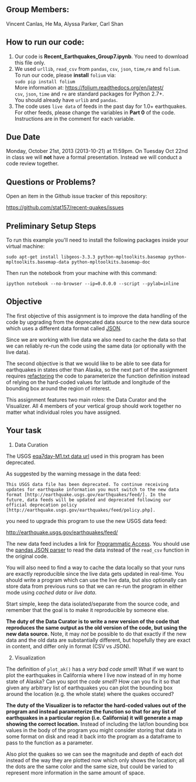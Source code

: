 Group Members:
--------------
Vincent Canlas, He Ma, Alyssa Parker, Carl Shan  

How to run our code:
--------------------
1. Our code is **Recent\_Earthquakes_Group7.ipynb**. You need to download this file only.  
2. We used `urllib`, `read_csv` from `pandas`, `csv`, `json`, `time`,`re` and `folium`.  
   To run our code, please **install** `folium` via:  
        `sudo pip install folium`  
    More information at: https://folium.readthedocs.org/en/latest/  
    `csv`, `json`, `time` and `re` are standard packages for Python 2.7+.  
    You should already have `urlib` and `pandas`.  
3. The code uses `live data` of feeds in the past day for 1.0+ earthquakes.  
   For other feeds, please change the variables in **Part 0** of the code.  
   Instructions are in the comment for each variable.

Due Date
--------
Monday, October 21st, 2013 (2013-10-21) at 11:59pm. On Tuesday Oct
22nd in class we will **not** have a formal presentation. Instead we
will conduct a code review together.

Questions or Problems?
----------------------
Open an item in the Github issue tracker of this repository:

https://github.com/stat157/recent-quakes/issues

Preliminary Setup Steps
-----------------------
To run this example you'll need to install the following packages
inside your virtual machine:

    sudo apt-get install libgeos-3.3.3 python-mpltoolkits.basemap python-mpltoolkits.basemap-data python-mpltoolkits.basemap-doc

Then run the notebook from your machine with this command:

    ipython notebook --no-browser --ip=0.0.0.0 --script --pylab=inline

Objective
---------

The first objective of this assignment is to improve the data handling
of the code by upgrading from the deprecated data source to the new
data source which uses a different data format called
[JSON](http://en.wikipedia.org/wiki/JSON).

Since we are working with live data we also need to cache the data so
that we can reliably re-run the code using the same data (or
optionally with the live data).

The second objective is that we would like to be able to see data for
earthquakes in states other than Alaska, so the next part of the
assignment requires
[refactoring](http://en.wikipedia.org/wiki/Code_refactoring) the code
to parameterize the function definition instead of relying on the
hard-coded values for latitude and longitude of the bounding box
around the region of interest.

This assignment features two main roles: the Data Curator and the
Visualizer. All 4 members of your vertical group should work together
no matter what individual roles you have assigned.

Your task
---------

1) Data Curation

The USGS [eqa7day-M1.txt data
url](http://earthquake.usgs.gov/earthquakes/catalogs/eqs7day-M1.txt)
used in this program has been deprecated.

As suggested by the warning message in the data feed:

    This USGS data file has been deprecated. To continue receiving
    updates for earthquake information you must switch to the new data
    format [http://earthquake.usgs.gov/earthquakes/feed/]. In the
    future, data feeds will be updated and deprecated following our
    official deprecation policy
    [http://earthquake.usgs.gov/earthquakes/feed/policy.php].

you need to upgrade this program to use the new USGS data feed:

http://earthquake.usgs.gov/earthquakes/feed/

The new data feed includes a link for [Programmatic
Access](http://earthquake.usgs.gov/earthquakes/feed/v1.0/geojson.php).
You should use the [pandas JSON
parser](http://pandas.pydata.org/pandas-docs/dev/io.html) to read the
data instead of the `read_csv` function in the original code.

You will also need to find a way to cache the data locally so that
your runs are exactly reproducible since the live data gets updated in
real-time. You should write a program which can use the live data, but
also optionally can store data from previous runs so that we can
re-run the program in either mode using *cached data* or *live data*.

Start simple, keep the data isolated/separate from the source code,
and remember that the goal is to make it reproducible by someone else.

**The duty of the Data Curator is to write a new version of the code
that reproduces the same output as the old version of the code, but
using the new data source.** Note, it may *not* be possible to do that
exactly if the new data and the old data are substantially different,
but hopefully they are exact in content, and differ only in format
(CSV vs JSON).

2) Visualization

The definition of `plot_ak()` has a *very bad code smell*! What if we
want to plot the earthquakes in California where I live now instead of
in my home state of Alaska? Can you spot the *code smell*? How can you
fix it so that given any arbitrary list of earthquakes you can plot
the bounding box around the location (e.g. the whole state) where the
quakes occured?

**The duty of the Visualizer is to refactor the hard-coded values out
of the program and instead parameterize the function so that for any
list of earthquakes in a particular region (i.e. California) it will
generate a map showing the correct location.** Instead of including
the lat/lon bounding box values in the body of the program you might
consider storing that data in some format on disk and read it back
into the program as a dataframe to pass to the function as a
parameter.

Also plot the quakes so we can see the magnitude and depth of each dot
instead of the way they are plotted now which only shows the location;
all the dots are the same color and the same size, but could be varied
to represent more information in the same amount of space.
